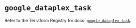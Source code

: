# `google_dataplex_task`

Refer to the Terraform Registry for docs: [`google_dataplex_task`](https://registry.terraform.io/providers/hashicorp/google/6.43.0/docs/resources/dataplex_task).

